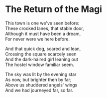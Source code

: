 # The Return of the Magi

This town is one we\'ve seen before:\
These crooked lanes, that stable door,\
Although it must have been a dream,\
For never were we here before.

And that quick dog, scared and lean,\
Crossing the square scarcely seen\
And the dark-haired girl leaning out\
The hostel window familiar seem.

The sky was lit by the evening star\
As now, but brighter then by far;\
Above us shuddered angels\' wings\
And we had journeyed far, so far.
